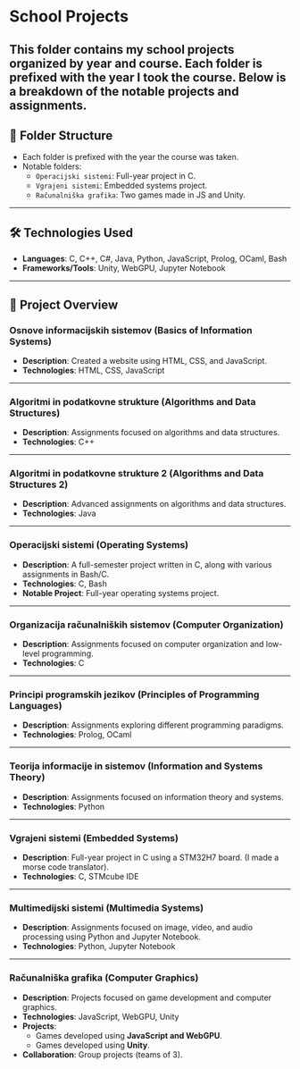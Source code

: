 # School Projects

This folder contains my school projects organized by year and course. Each folder is prefixed with the year I took the course. Below is a breakdown of the notable projects and assignments.
---

## 📁 Folder Structure
- Each folder is prefixed with the year the course was taken.
- Notable folders:
  - `Operacijski sistemi`: Full-year project in C.
  - `Vgrajeni sistemi`: Embedded systems project.
  - `Računalniška grafika`: Two games made in JS and Unity.
---

## 🛠️ Technologies Used
- **Languages**: C, C++, C#, Java, Python, JavaScript, Prolog, OCaml, Bash
- **Frameworks/Tools**: Unity, WebGPU, Jupyter Notebook

---

## 📂 Project Overview

### **Osnove informacijskih sistemov (Basics of Information Systems)**
- **Description**: Created a website using HTML, CSS, and JavaScript.
- **Technologies**: HTML, CSS, JavaScript

---

### **Algoritmi in podatkovne strukture (Algorithms and Data Structures)**
- **Description**: Assignments focused on algorithms and data structures.
- **Technologies**: C++

---

### **Algoritmi in podatkovne strukture 2 (Algorithms and Data Structures 2)**
- **Description**: Advanced assignments on algorithms and data structures.
- **Technologies**: Java

---

### **Operacijski sistemi (Operating Systems)**
- **Description**: A full-semester project written in C, along with various assignments in Bash/C.
- **Technologies**: C, Bash
- **Notable Project**: Full-year operating systems project.

---

### **Organizacija računalniških sistemov (Computer Organization)**
- **Description**: Assignments focused on computer organization and low-level programming.
- **Technologies**: C

---

### **Principi programskih jezikov (Principles of Programming Languages)**
- **Description**: Assignments exploring different programming paradigms.
- **Technologies**: Prolog, OCaml

---

### **Teorija informacije in sistemov (Information and Systems Theory)**
- **Description**: Assignments focused on information theory and systems.
- **Technologies**: Python

---

### **Vgrajeni sistemi (Embedded Systems)**
- **Description**: Full-year project in C using a STM32H7 board. (I made a morse code translator).
- **Technologies**: C, STMcube IDE

---
### **Multimedijski sistemi (Multimedia Systems)**
- **Description**: Assignments focused on image, video, and audio processing using Python and Jupyter Notebook.
- **Technologies**: Python, Jupyter Notebook

---

### **Računalniška grafika (Computer Graphics)**
- **Description**: Projects focused on game development and computer graphics.
- **Technologies**: JavaScript, WebGPU, Unity
- **Projects**:
  - Games developed using **JavaScript and WebGPU**.
  - Games developed using **Unity**.
- **Collaboration**: Group projects (teams of 3).
